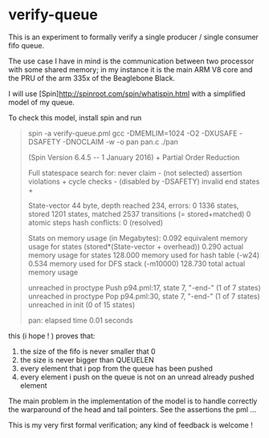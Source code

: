  # verify-queue

This is an experiment to formally verify a single producer / single consumer fifo queue.

The use case I have in mind is the communication between two processor with some shared memory; in my instance it is the main ARM V8 core and the PRU of the arm 335x of the Beaglebone Black.

I will use [Spin]http://spinroot.com/spin/whatispin.html with a simplified model of my queue.

To check this model, install spin and run

> spin -a verify-queue.pml
> gcc -DMEMLIM=1024 -O2 -DXUSAFE -DSAFETY -DNOCLAIM -w -o pan pan.c
>./pan
>
>(Spin Version 6.4.5 -- 1 January 2016)
>        + Partial Order Reduction
>
>Full statespace search for:
>        never claim             - (not selected)
>        assertion violations    +
>        cycle checks            - (disabled by -DSAFETY)
>        invalid end states      +
>
>State-vector 44 byte, depth reached 234, errors: 0
>     1336 states, stored
>     1201 states, matched
>     2537 transitions (= stored+matched)
>        0 atomic steps
>hash conflicts:         0 (resolved)
>
>Stats on memory usage (in Megabytes):
>    0.092       equivalent memory usage for states (stored*(State-vector + overhead))
>    0.290       actual memory usage for states
>  128.000       memory used for hash table (-w24)
>    0.534       memory used for DFS stack (-m10000)
>  128.730       total actual memory usage
>
>
>unreached in proctype Push
>        p94.pml:17, state 7, "-end-"
>        (1 of 7 states)
>unreached in proctype Pop
>        p94.pml:30, state 7, "-end-"
>        (1 of 7 states)
>unreached in init
>        (0 of 15 states)
>
>pan: elapsed time 0.01 seconds

this (i hope ! ) proves that:

1. the size of the fifo is never smaller that 0
2. the size is never bigger than QUEUELEN
3. every element that i pop from the queue has been pushed
4. every element i push on the queue is not on an unread already pushed element

The main problem in the implementation of the model is to handle correctly the warparound of the head and tail pointers. See the assertions the pml ...

This is my very first formal verification; any kind of feedback is welcome !
